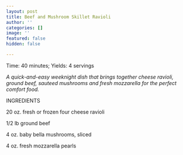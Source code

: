 ```yaml
---
layout: post
title: Beef and Mushroom Skillet Ravioli
author: ''
categories: []
image: ''
featured: false
hidden: false

---
```

Time: 40 minutes; Yields: 4 servings

_A quick-and-easy weeknight dish that brings together cheese ravioli, ground beef, sauteed mushrooms and fresh mozzarella for the perfect comfort food._

INGREDIENTS

20 oz. fresh or frozen four cheese ravioli

1/2 lb ground beef

4 oz. baby bella mushrooms, sliced

4 oz. fresh mozzarella pearls